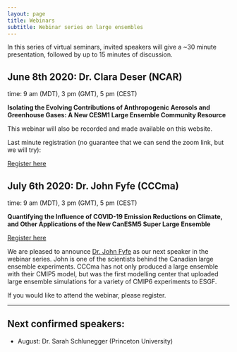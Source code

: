 ```yaml
---
layout: page
title: Webinars
subtitle: Webinar series on large ensembles
---
```


In this series of virtual seminars, invited speakers will give a ~30 minute presentation, followed by up to 15 minutes of discussion.


## June 8th 2020: Dr. Clara Deser (NCAR)
time: 9 am (MDT), 3 pm (GMT), 5 pm (CEST)

**Isolating the Evolving Contributions of Anthropogenic Aerosols and Greenhouse Gases: A New CESM1 Large Ensemble Community Resource**

This webinar will also be recorded and made available on this website.

Last minute registration (no guarantee that we can send the zoom link, but we will try):
<div style="text-align:left;">
<a class="btn btn-success" href="https://large-ensemble.github.io/webinars/registration">Register here</a>
</div>

## July 6th 2020: Dr. John Fyfe (CCCma)
time: 9 am (MDT), 3 pm (GMT), 5 pm (CEST)

**Quantifying the Influence of COVID-19 Emission Reductions on Climate, and Other Applications of the New CanESM5 Super Large Ensemble**

<div style="text-align:left;">
<a class="btn btn-success" href="https://large-ensemble.github.io/webinars/registration2">Register here</a>
</div>

We are pleased to announce [Dr. John Fyfe](https://www.ec.gc.ca/ccmac-cccma/default.asp?lang=En&n=AD427C5F-1) as our next speaker in the webinar series. John is one of the scientists behind the Canadian large ensemble experiments. CCCma has not only produced a large ensemble with their CMIP5 model, but was the first modelling center that uploaded large ensemble simulations for a variety of CMIP6 experiments to ESGF.

If you would like to attend the webinar, please register.

---
## Next confirmed speakers:
  - August: Dr. Sarah Schlunegger (Princeton University)


